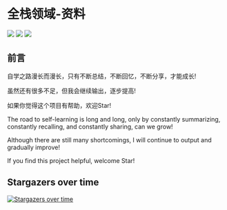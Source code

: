 # 全栈领域-资料

[![](https://img.shields.io/github/issues/JiuBanA1/Java-Engineer-s-Study-Guide)](https://github.com/JiuBanA1/Java-Engineer-s-Study-Guide/issues) [![](https://img.shields.io/github/forks/JiuBanA1/Java-Engineer-s-Study-Guide)](https://github.com/JiuBanA1/Java-Engineer-s-Study-Guide/network) [![](https://img.shields.io/github/stars/JiuBanA1/Java-Engineer-s-Study-Guide)](https://github.com/JiuBanA1/Java-Engineer-s-Study-Guide/stargazers) 
## 前言

自学之路漫长而漫长，只有不断总结，不断回忆，不断分享，才能成长!

虽然还有很多不足，但我会继续输出，逐步提高!

如果你觉得这个项目有帮助，欢迎Star!

The road to self-learning is long and long, only by constantly summarizing, constantly recalling, and constantly sharing, can we grow!

Although there are still many shortcomings, I will continue to output and gradually improve!

If you find this project helpful, welcome Star!

## Stargazers over time

[![Stargazers over time](https://starchart.cc/JiuBanA1/Java-Engineer-s-Study-Guide.svg)](https://starchart.cc/JiuBanA1/Java-Engineer-s-Study-Guide)



